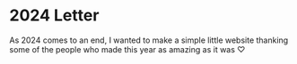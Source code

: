 # 2024 Letter
As 2024 comes to an end, I wanted to make a simple little website thanking some of the people who made this year as amazing as it was ♡


